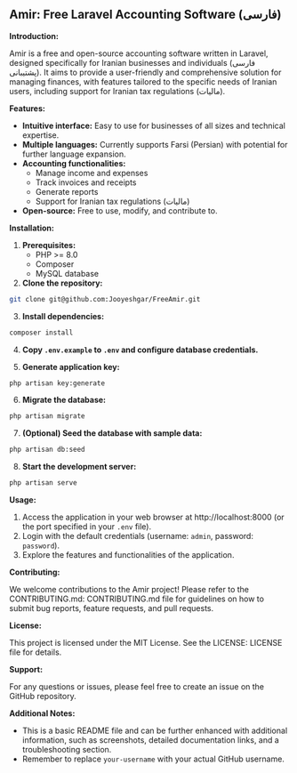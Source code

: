## Amir: Free Laravel Accounting Software (فارسی)

**Introduction:**

Amir is a free and open-source accounting software written in Laravel, designed specifically for Iranian businesses and individuals (فارسی پشتیبانی). It aims to provide a user-friendly and comprehensive solution for managing finances, with features tailored to the specific needs of Iranian users, including support for Iranian tax regulations (مالیات).

**Features:**

* **Intuitive interface:** Easy to use for businesses of all sizes and technical expertise.
* **Multiple languages:** Currently supports Farsi (Persian) with potential for further language expansion.
* **Accounting functionalities:**
    * Manage income and expenses
    * Track invoices and receipts
    * Generate reports
    * Support for Iranian tax regulations (مالیات)
* **Open-source:** Free to use, modify, and contribute to.

**Installation:**

1. **Prerequisites:**
    * PHP >= 8.0
    * Composer
    * MySQL database
2. **Clone the repository:**

```bash
git clone git@github.com:Jooyeshgar/FreeAmir.git
```

3. **Install dependencies:**

```bash
composer install
```

4. **Copy `.env.example` to `.env` and configure database credentials.**

5. **Generate application key:**

```bash
php artisan key:generate
```

6. **Migrate the database:**

```bash
php artisan migrate
```

7. **(Optional) Seed the database with sample data:**

```bash
php artisan db:seed
```

8. **Start the development server:**

```bash
php artisan serve
```

**Usage:**

1. Access the application in your web browser at http://localhost:8000 (or the port specified in your `.env` file).
2. Login with the default credentials (username: `admin`, password: `password`).
3. Explore the features and functionalities of the application.

**Contributing:**

We welcome contributions to the Amir project! Please refer to the CONTRIBUTING.md: CONTRIBUTING.md file for guidelines on how to submit bug reports, feature requests, and pull requests.

**License:**

This project is licensed under the MIT License. See the LICENSE: LICENSE file for details.

**Support:**

For any questions or issues, please feel free to create an issue on the GitHub repository.

**Additional Notes:**

* This is a basic README file and can be further enhanced with additional information, such as screenshots, detailed documentation links, and a troubleshooting section.
* Remember to replace `your-username` with your actual GitHub username.